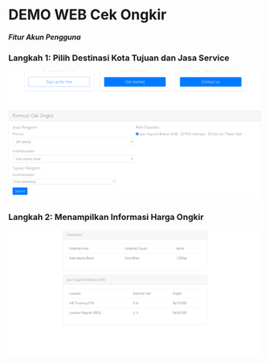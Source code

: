 # DEMO WEB Cek Ongkir

_**Fitur Akun Pengguna**_
### Langkah 1: Pilih Destinasi Kota Tujuan dan Jasa Service
![Setting Destination Screen](https://github.com/AriMulianandaSiregar/-CekOngkirNow/blob/main/LaravelOngkir%20Gambar%20Demo%20Web/setting%20destination%20page.png)

### Langkah 2: Menampilkan Informasi Harga Ongkir
![Shipping Costs Screen](https://github.com/AriMulianandaSiregar/-CekOngkirNow/blob/main/LaravelOngkir%20Gambar%20Demo%20Web/shipping%20costs%20page.png)

